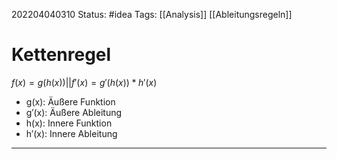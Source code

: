 202204040310
Status: #idea
Tags: [[Analysis]] [[Ableitungsregeln]]

# Kettenregel
$f(x)=g(h(x))|| f'(x)=g'(h(x))*h'(x)$
- g(x): Äußere Funktion
- g′(x): Äußere Ableitung
- h(x): Innere Funktion
- h′(x): Innere Ableitung


___

